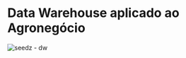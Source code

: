 # Data Warehouse aplicado ao Agronegócio

![seedz - dw](https://github.com/user-attachments/assets/7ab32e5b-d65d-416d-aca2-2e99c65d37b0)
